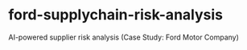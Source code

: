 # ford-supplychain-risk-analysis
AI-powered supplier risk analysis (Case Study: Ford Motor Company)
